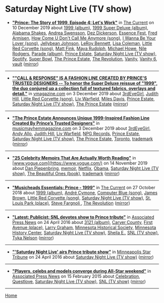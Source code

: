 # Saturday Night Live (TV show)

 - [**"Prince: The Story of 1999, Episode 4: Let's Work"**](https://www.thecurrent.org/feature/2019/12/10/prince-the-story-of-1999-episode-4-lets-work-swensson) in [The Current](https://www.thecurrent.org/) on 10 December 2019 about [1999 (album)](../../../topics/album/1999/index.md), [1999 Super Deluxe (album)](../../../topics/album/1999-super-deluxe/index.md), [Alabama Shakes](../../../topics/alabama-shakes/index.md), [Andrea Swensson](../../../topics/andrea-swensson/index.md), [Dez Dickerson](../../../topics/dez-dickerson/index.md), [Essence Fest](../../../topics/essence-fest/index.md), [Fred Armisen](../../../topics/fred-armisen/index.md), [How Come U Don't Call Me Anymore (song)](../../../topics/song/how-come-u-don-t-call-me-anymore/index.md), [I Wanna Be Your Lover (song)](../../../topics/song/i-wanna-be-your-lover/index.md), [Jellybean Johnson](../../../topics/jellybean-johnson/index.md), [LeRoy Bennett](../../../topics/leroy-bennett/index.md), [Lisa Coleman](../../../topics/lisa-coleman/index.md), [Little Red Corvette (song)](../../../topics/song/little-red-corvette/index.md), [Matt Fink](../../../topics/matt-fink/index.md), [Maya Rudolph](../../../topics/maya-rudolph/index.md), [Michael Howe](../../../topics/michael-howe/index.md), [Nile Rodgers](../../../topics/nile-rodgers/index.md), [Parade (album)](../../../topics/album/parade/index.md), [Prince Estate](../../../topics/prince-estate/index.md), [Saturday Night Live (TV show)](../../../topics/tv-show/saturday-night-live/index.md), [Spotify](../../../topics/spotify/index.md), [Super Bowl](../../../topics/super-bowl/index.md), [The Prince Estate](../../../topics/the-prince-estate/index.md), [The Revolution](../../../topics/the-revolution/index.md), [Vanity](../../../topics/vanity/index.md), [Vanity 6](../../../topics/vanity-6/index.md), [vault](../../../topics/vault/index.md) ([mirror](https://web.archive.org/web/*/https://www.thecurrent.org/feature/2019/12/10/prince-the-story-of-1999-episode-4-lets-work-swensson))

----

 - [**""CALL & RESPONSE" IS A FASHION LINE CREATED BY PRINCE'S TRUSTED DESIGNERS -- To honor the Super Deluxe reissue of "1999", the duo conjured up a collection full of textured fabrics, overlays and detail."**](https://vmagazine.com/article/call-response-is-a-fashion-line-created-by-princes-trusted-designers/) in [vmagazine.com](https://vmagazine.com/) on 3 December 2019 about [3rdEyeGirl](../../../topics/3rdeyegirl/index.md), [Judith Hill](../../../topics/judith-hill/index.md), [Little Red Corvette (song)](../../../topics/song/little-red-corvette/index.md), [Liv Warfield](../../../topics/liv-warfield/index.md), [Miles Davis](../../../topics/miles-davis/index.md), [Prince Estate](../../../topics/prince-estate/index.md), [Saturday Night Live (TV show)](../../../topics/tv-show/saturday-night-live/index.md), [The Prince Estate](../../../topics/the-prince-estate/index.md) ([mirror](https://web.archive.org/web/*/https://vmagazine.com/article/call-response-is-a-fashion-line-created-by-princes-trusted-designers/))

----

 - [**"The Prince Estate Announces Unique 1999-Inspired Fashion Line Created By Prince’s Trusted Designers"**](https://musicmayhemmagazine.com/the-prince-estate-announces-unique-1999-inspired-fashion-line-created-by-princes-trusted-designers/) in [musicmayhemmagazine.com](https://musicmayhemmagazine.com/) on 3 December 2019 about [3rdEyeGirl](../../../topics/3rdeyegirl/index.md), [Andy Allo](../../../topics/andy-allo/index.md), [Judith Hill](../../../topics/judith-hill/index.md), [Liv Warfield](../../../topics/liv-warfield/index.md), [NPG Records](../../../topics/npg-records/index.md), [Prince Estate](../../../topics/prince-estate/index.md), [Saturday Night Live (TV show)](../../../topics/tv-show/saturday-night-live/index.md), [The Prince Estate](../../../topics/the-prince-estate/index.md), [Toronto](../../../topics/toronto/index.md), [trademark](../../../topics/trademark/index.md) ([mirror](https://web.archive.org/web/*/https://musicmayhemmagazine.com/the-prince-estate-announces-unique-1999-inspired-fashion-line-created-by-princes-trusted-designers/))

----

 - [**"25 Celebrity Memoirs That Are Actually Worth Reading"**](https://www.vogue.com/article/best-celebrity-memoirs) in [www.vogue.com](https://www.vogue.com/) on 14 November 2019 about [Dan Piepenbring](../../../topics/dan-piepenbring/index.md), [memoir](../../../topics/memoir/index.md), [Netflix](../../../topics/netflix/index.md), [Obama](../../../topics/obama/index.md), [Saturday Night Live (TV show)](../../../topics/tv-show/saturday-night-live/index.md), [The Beautiful Ones (book)](../../../topics/book/the-beautiful-ones/index.md), [trademark](../../../topics/trademark/index.md) ([mirror](https://web.archive.org/web/*/https://www.vogue.com/article/best-celebrity-memoirs))

----

 - [**"Musicheads Essentials: Prince - 1999"**](https://www.thecurrent.org/feature/2018/10/27/musicheads-essentials-prince-1999) in [The Current](https://www.thecurrent.org/) on 27 October 2018 about [1999 (album)](../../../topics/album/1999/index.md), [André Cymone](../../../topics/andr-cymone/index.md), [Computer Blue (song)](../../../topics/song/computer-blue/index.md), [James Brown](../../../topics/james-brown/index.md), [Little Red Corvette (song)](../../../topics/song/little-red-corvette/index.md), [Saturday Night Live (TV show)](../../../topics/tv-show/saturday-night-live/index.md), [St. Louis Park (place)](../../../topics/place/st-louis-park/index.md), [Steve Fargnoli ](../../../topics/steve-fargnoli/index.md), [The Revolution](../../../topics/the-revolution/index.md) ([mirror](https://web.archive.org/web/*/https://www.thecurrent.org/feature/2018/10/27/musicheads-essentials-prince-1999))

----

 - [**"Latest: Publicist: SNL devotes show to Prince tribute"**](https://apnews.com/b57342f2b68447639ef7589c0caa9ee8) in [Associated Press News](https://apnews.com/) on 24 April 2016 about [3121 (album)](../../../topics/album/3121/index.md), [Carver County](../../../topics/carver-county/index.md), [First Avenue (place)](../../../topics/place/first-avenue/index.md), [Larry Graham](../../../topics/larry-graham/index.md), [Minnesota Historical Society](../../../topics/minnesota-historical-society/index.md), [Minnesota History Center](../../../topics/minnesota-history-center/index.md), [Saturday Night Live (TV show)](../../../topics/tv-show/saturday-night-live/index.md), [Sheila E.](../../../topics/sheila-e/index.md), [SNL (TV show)](../../../topics/tv-show/snl/index.md), [Tyka Nelson](../../../topics/tyka-nelson/index.md) ([mirror](https://web.archive.org/web/*/https://apnews.com/b57342f2b68447639ef7589c0caa9ee8))

----

 - [**"'Saturday Night Live' airs Prince tribute show"**](http://www.startribune.com/saturday-night-live-devotes-entire-show-to-prince-tribute/376876471/) in [Minneapolis Star Tribune](http://www.startribune.com/) on 24 April 2016 about [Saturday Night Live (TV show)](../../../topics/tv-show/saturday-night-live/index.md) ([mirror](https://web.archive.org/web/*/http://www.startribune.com/saturday-night-live-devotes-entire-show-to-prince-tribute/376876471/))

----

 - [**"Players, celebs and models converge during All-Star weekend"**](https://apnews.com/ba65c68171c64269919a07e1d745ced6) in [Associated Press News](https://apnews.com/) on 15 February 2015 about [Celebration](../../../topics/celebration/index.md), [Questlove](../../../topics/questlove/index.md), [Saturday Night Live (TV show)](../../../topics/tv-show/saturday-night-live/index.md), [SNL (TV show)](../../../topics/tv-show/snl/index.md) ([mirror](https://web.archive.org/web/*/https://apnews.com/ba65c68171c64269919a07e1d745ced6))

----

[Home](../)
